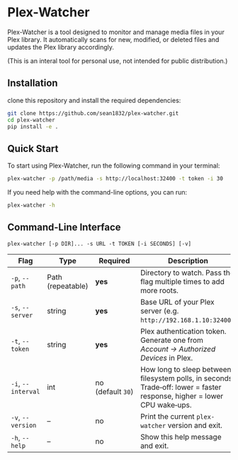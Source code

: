 # Plex-Watcher
Plex-Watcher is a tool designed to monitor and manage media files in your Plex library. 
It automatically scans for new, modified, or deleted files and updates the Plex library accordingly.

(This is an interal tool for personal use, not intended for public distribution.)

## Installation
clone this repository and install the required dependencies:
```bash
git clone https://github.com/sean1832/plex-watcher.git
cd plex-watcher
pip install -e .
```


## Quick Start
To start using Plex-Watcher, run the following command in your terminal:
```bash
plex-watcher -p /path/media -s http://localhost:32400 -t token -i 30
```
If you need help with the command-line options, you can run:
```bash
plex-watcher -h
```


## Command-Line Interface
```
plex-watcher [-p DIR]... -s URL -t TOKEN [-i SECONDS] [-v]
```
| Flag               | Type              | Required          | Description                                                                                                              |
| ------------------ | ----------------- | ----------------- | ------------------------------------------------------------------------------------------------------------------------ |
| `-p`, `--path`     | Path (repeatable) | **yes**           | Directory to watch. Pass the flag multiple times to add more roots.                                                      |
| `-s`, `--server`   | string            | **yes**           | Base URL of your Plex server (e.g. `http://192.168.1.10:32400`).                                                         |
| `-t`, `--token`    | string            | **yes**           | Plex authentication token. Generate one from *Account → Authorized Devices* in Plex.                                     |
| `-i`, `--interval` | int               | no (default `30`) | How long to sleep between filesystem polls, in seconds. Trade‑off: lower = faster response, higher = lower CPU wake‑ups. |
| `-v`, `--version`  | –                 | no                | Print the current `plex-watcher` version and exit.                                                                       |
| `-h`, `--help`     | –                 | no                | Show this help message and exit.                                                                                         |